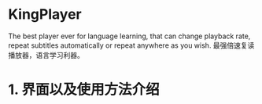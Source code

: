 # KingPlayer
The best player ever for language learning, that can change playback rate, repeat subtitles automatically or repeat anywhere as you wish. 
最强倍速复读播放器，语言学习利器。

# 1. 界面以及使用方法介绍
